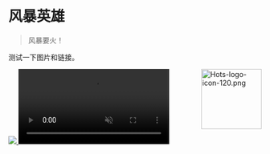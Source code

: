 # 风暴英雄
> 风暴要火！

测试一下图片和链接。

<img
  alt="Hots-logo-icon-120.png"
  src="https://huiji-public.huijistatic.com/hots/uploads/2/23/Hots-logo-icon-120.png"
  width="120" height="120"
  style="animation: img-rotate 20s infinite linear; display: block; float: right;"
  data-file-width="120" data-file-height="120"
/>

<a href="https://hots.huijiwiki.com/wiki/首页" style="margin: 0 auto; text-align: center;">
  <image src="https://huiji-public.huijistatic.com/hots/uploads/b/bd/Hots-logo-quarter.png" />
</a>

<video loop="true" autoplay="autoplay" muted="muted">
    <source src="https://blz.nosdn.127.net/1/tm/heroes/landing/h50/video.webm" type="video/webm">
    <source src="https://blz.nosdn.127.net/1/tm/heroes/landing/h50/video.mp4" type="video/mp4">
</video>